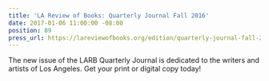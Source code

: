 ```yaml
---
title: 'LA Review of Books: Quarterly Journal Fall 2016'
date: 2017-01-06 11:00:00 -08:00
position: 89
press_url: https://lareviewofbooks.org/edition/quarterly-journal-fall-2016/
---
```


The new issue of the LARB Quarterly Journal is dedicated to the writers and artists of Los Angeles. Get your print or digital copy today!
